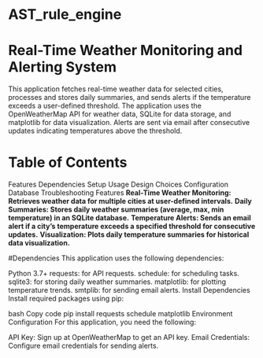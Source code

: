 # AST_rule_engine
# Real-Time Weather Monitoring and Alerting System
 This application fetches real-time weather data for selected cities, processes and stores daily summaries, and sends alerts if the temperature exceeds a user-defined threshold. The application 
 uses the OpenWeatherMap API for weather data, SQLite for data storage, and matplotlib for data visualization. Alerts are sent via email after consecutive updates indicating temperatures above 
 the threshold.

# Table of Contents
Features
Dependencies
Setup
Usage
Design Choices
Configuration
Database
Troubleshooting
Features
**Real-Time Weather Monitoring: Retrieves weather data for multiple cities at user-defined intervals.**
**Daily Summaries: Stores daily weather summaries (average, max, min temperature) in an SQLite database.**
**Temperature Alerts: Sends an email alert if a city’s temperature exceeds a specified threshold for consecutive updates.**
**Visualization: Plots daily temperature summaries for historical data visualization.**

#Dependencies
This application uses the following dependencies:

Python 3.7+
requests: for API requests.
schedule: for scheduling tasks.
sqlite3: for storing daily weather summaries.
matplotlib: for plotting temperature trends.
smtplib: for sending email alerts.
Install Dependencies
Install required packages using pip:

bash
Copy code
pip install requests schedule matplotlib
Environment Configuration
For this application, you need the following:

API Key: Sign up at OpenWeatherMap to get an API key.
Email Credentials: Configure email credentials for sending alerts.
